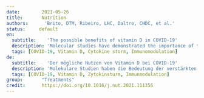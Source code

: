 ```yaml
---
date:        2021-05-26
title:       Nutrition 
authors:      'Brito, DTM, Ribeiro, LHC, Daltro, CHDC, et al.'
status:     default
en:
  subtitle:    'The possible benefits of vitamin D in COVID-19'
  description: 'Molecular studies have demonstrated the importance of the exacerbated immune response to SARS-CoV-2 infection, called the cytokine storm, in more severe COVID-19. The pathophysiology is complex and involves several homeostatic factors; among them, a deficit of vitamin D draws attention because of its high frequency in the population. Some evidence suggests that people with low serum vitamin D levels have worse outcomes, often requiring intensive care. This review analyzed the studies available in the global literature addressing the benefits of vitamin D in COVID-19, relating serum levels to the severity of the disease, and indicating vitamin D as a possible prophylactic and therapy in infection.'
  tags: [COVID-19, Vitamin D, Cytokine storm, Immunomodulation]
de: 
  subtitle:    'Der mögliche Nutzen von Vitamin D bei COVID-19'
  description: 'Molekulare Studien haben die Bedeutung der verstärkten Immunreaktion auf die SARS-CoV-2-Infektion, des so genannten Zytokinsturms, bei schwerer COVID-19-Erkrankung nachgewiesen. Die Pathophysiologie ist komplex und umfasst mehrere homöostatische Faktoren; unter ihnen fällt ein Vitamin-D-Defizit auf, da es in der Bevölkerung sehr häufig vorkommt. Einiges deutet darauf hin, dass Menschen mit niedrigem Serum-Vitamin-D-Spiegel einen schlechteren Verlauf haben und oft eine Intensivbehandlung benötigen. In dieser Übersichtsarbeit wurden die in der weltweiten Literatur verfügbaren Studien analysiert, die sich mit dem Nutzen von Vitamin D bei COVID-19 befassen, die Serumspiegel mit dem Schweregrad der Erkrankung in Beziehung setzen und Vitamin D als mögliche Prophylaxe und Therapie bei Infektionen aufzeigen.'
  tags: [COVID-19, Vitamin D, Zytokinsturm, Immunmodulation]
group:       "Treatments"
credit:      https://doi.org/10.1016/j.nut.2021.111356
---
```

<object data="{{ page.link }}" style='height:calc(100vh - 400px); width: 100%' type='application/pdf'></object>
